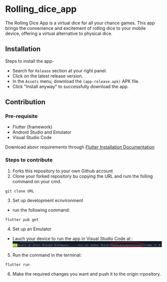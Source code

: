 # Rolling_dice_app
The Rolling Dice App is a virtual dice for all your chance games. This app brings the convenience and excitement of rolling dice to your mobile device, offering a virtual alternative to physical dice.

## Installation 
Steps to install the app-
- Search for `Release` section at your right panel.
- Click on the latest release version.
- In the ``Assets`` menu, download the `(app-release.apk)` APK file.
- Click "Install anyway" to successfully download the app.

## Contribution
### Pre-requisite
- Flutter (framework)
- Android Studio and Emulator
- Visual Studio Code 

Download abovr requirements through [Flutter Installation Documentation](https://docs.flutter.dev/get-started/install)
### Steps to contribute  
1. Forks this repository to your own Github account
2. Clone your forked repository bu copying the URL and rum the folling command on your cmd.

```
git clone URL                          
```

3. Set up development ecnvironment
- run the following command:
```
flutter pub get
```
4. Set up an Emulator
- Lauch your device to run the app in Visual Studio Code at :
![Emulator](./Images_Readme/emulator.png)

5. Run the command in the terminal:
```
flutter run 
```

6. Make the required changes you want and push it to the origin rrpository.
